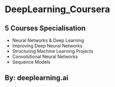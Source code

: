 # DeepLearning_Coursera

## 5 Courses Specialisation
- Neural Networks & Deep Learning
- Improving Deep Neural Networks
- Structuring Machine Learning Projects
- Convolutional Neural Networks
- Sequence Models

## By: deeplearning.ai
